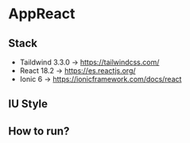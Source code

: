 # AppReact

## Stack

- Taildwind 3.3.0 -> https://tailwindcss.com/
- React 18.2 -> https://es.reactjs.org/
- Ionic 6 -> https://ionicframework.com/docs/react

## IU Style



## How to run?
